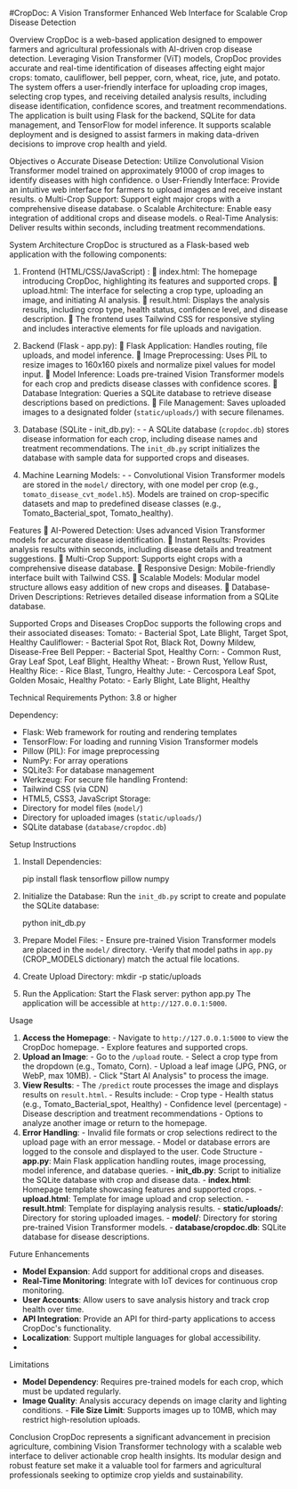 #CropDoc: A Vision Transformer Enhanced Web Interface for Scalable Crop Disease Detection

Overview 
CropDoc is a web-based application designed to empower farmers and agricultural professionals 
with AI-driven crop disease detection. Leveraging Vision Transformer (ViT) models, CropDoc 
provides accurate and real-time identification of diseases affecting eight major crops: tomato, 
cauliflower, bell pepper, corn, wheat, rice, jute, and potato. The system offers a user-friendly 
interface for uploading crop images, selecting crop types, and receiving detailed analysis results, 
including disease identification, confidence scores, and treatment recommendations. 
The application is built using Flask for the backend, SQLite for data management, and TensorFlow 
for model inference. It supports scalable deployment and is designed to assist farmers in making 
data-driven decisions to improve crop health and yield. 

Objectives 
o Accurate Disease Detection: Utilize Convolutional Vision Transformer model trained on 
approximately 91000 of crop images to identify diseases with high confidence. 
o User-Friendly Interface: Provide an intuitive web interface for farmers to upload images 
and receive instant results. 
o Multi-Crop Support: Support eight major crops with a comprehensive disease database. 
o Scalable Architecture: Enable easy integration of additional crops and disease models. 
o Real-Time Analysis: Deliver results within seconds, including treatment 
recommendations. 

System Architecture 
CropDoc is structured as a Flask-based web application with the following components: 

1. Frontend (HTML/CSS/JavaScript) : 
 index.html: The homepage introducing CropDoc, highlighting its features and supported 
crops. 
 upload.html: The interface for selecting a crop type, uploading an image, and initiating AI 
analysis. 
 result.html: Displays the analysis results, including crop type, health status, confidence 
level, and disease description. 
 The frontend uses Tailwind CSS for responsive styling and includes interactive elements 
for file uploads and navigation.

2. Backend (Flask - app.py): 
 Flask Application: Handles routing, file uploads, and model inference. 
 Image Preprocessing: Uses PIL to resize images to 160x160 pixels and normalize pixel 
values for model input. 
 Model Inference: Loads pre-trained Vision Transformer models for each crop and predicts 
disease classes with confidence scores. 
 Database Integration: Queries a SQLite database to retrieve disease descriptions based 
on predictions. 
 File Management: Saves uploaded images to a designated folder (`static/uploads/`) with 
secure filenames.

4. Database (SQLite - init_db.py): - - 
A SQLite database (`cropdoc.db`) stores disease information for each crop, including disease 
names and treatment recommendations. 
The `init_db.py` script initializes the database with sample data for supported crops and 
diseases.

4. Machine Learning Models: - - 
Convolutional Vision Transformer models are stored in the `model/` directory, with one 
model per crop (e.g., `tomato_disease_cvt_model.h5`). 
Models are trained on crop-specific datasets and map to predefined disease classes (e.g., 
Tomato_Bacterial_spot, Tomato_healthy).

Features 
 AI-Powered Detection: Uses advanced Vision Transformer models for accurate disease 
identification. 
 Instant Results: Provides analysis results within seconds, including disease details and 
treatment suggestions. 
 Multi-Crop Support: Supports eight crops with a comprehensive disease database. 
 Responsive Design: Mobile-friendly interface built with Tailwind CSS. 
 Scalable Models: Modular model structure allows easy addition of new crops and diseases. 
 Database-Driven Descriptions: Retrieves detailed disease information from a SQLite 
database. 

Supported Crops and Diseases 
CropDoc supports the following crops and their associated diseases: 
Tomato: - Bacterial Spot, Late Blight, Target Spot, Healthy 
Cauliflower: - Bacterial Spot Rot, Black Rot, Downy Mildew, Disease-Free 
Bell Pepper: - Bacterial Spot, Healthy 
Corn: - Common Rust, Gray Leaf Spot, Leaf Blight, Healthy 
Wheat: - Brown Rust, Yellow Rust, Healthy 
Rice: - Rice Blast, Tungro, Healthy 
Jute: - Cercospora Leaf Spot, Golden Mosaic, Healthy 
Potato: - Early Blight, Late Blight, Healthy 

Technical Requirements 
Python: 3.8 or higher 

Dependency: 
  - Flask: Web framework for routing and rendering templates 
  - TensorFlow: For loading and running Vision Transformer models 
  - Pillow (PIL): For image preprocessing 
  - NumPy: For array operations 
  - SQLite3: For database management 
  - Werkzeug: For secure file handling 
Frontend: 
  - Tailwind CSS (via CDN) 
  - HTML5, CSS3, JavaScript 
Storage: 
  - Directory for model files (`model/`) 
  - Directory for uploaded images (`static/uploads/`) 
  - SQLite database (`database/cropdoc.db`) 
 
 Setup Instructions 
 
1. Install Dependencies: 
     
   pip install flask tensorflow pillow numpy 
  
2. Initialize the Database: Run the `init_db.py` script to create and populate the SQLite database: 
  
   python init_db.py 
    
 
3. Prepare Model Files: - Ensure pre-trained Vision Transformer models are placed in the `model/` directory. -Verify that model paths in `app.py` (CROP_MODELS dictionary) match the actual file 
locations. 
4. Create Upload Directory: 
mkdir -p static/uploads 
5. Run the Application: Start the Flask server: 
python app.py 
The application will be accessible at `http://127.0.0.1:5000`.

Usage 
1. **Access the Homepage**: - Navigate to `http://127.0.0.1:5000` to view the CropDoc homepage. - Explore features and supported crops. 
2. **Upload an Image**: - Go to the `/upload` route. - Select a crop type from the dropdown (e.g., Tomato, Corn). - Upload a leaf image (JPG, PNG, or WebP, max 10MB). - Click "Start AI Analysis" to process the image. 
3. **View Results**: - The `/predict` route processes the image and displays results on `result.html`. - Results include: - Crop type - Health status (e.g., Tomato_Bacterial_spot, Healthy) - Confidence level (percentage) - Disease description and treatment recommendations - Options to analyze another image or return to the homepage. 
4. **Error Handling**: - Invalid file formats or crop selections redirect to the upload page with an error message. - Model or database errors are logged to the console and displayed to the user. 
Code Structure - **app.py**: Main Flask application handling routes, image processing, model inference, and 
database queries. - **init_db.py**: Script to initialize the SQLite database with crop and disease data. - **index.html**: Homepage template showcasing features and supported crops. - **upload.html**: Template for image upload and crop selection. - **result.html**: Template for displaying analysis results. - **static/uploads/**: Directory for storing uploaded images. - **model/**: Directory for storing pre-trained Vision Transformer models. - **database/cropdoc.db**: SQLite database for disease descriptions.

Future Enhancements 
- **Model Expansion**: Add support for additional crops and diseases. 
- **Real-Time Monitoring**: Integrate with IoT devices for continuous crop monitoring.
- **User Accounts**: Allow users to save analysis history and track crop health over time.
- **API Integration**: Provide an API for third-party applications to access CropDoc's
functionality.
- **Localization**: Support multiple languages for global accessibility.
- 
Limitations
 - **Model Dependency**: Requires pre-trained models for each crop, which must be updated 
regularly.
 - **Image Quality**: Analysis accuracy depends on image clarity and lighting conditions. - **File Size Limit**: Supports images up to 10MB, which may restrict high-resolution uploads.

Conclusion 
CropDoc represents a significant advancement in precision agriculture, combining Vision 
Transformer technology with a scalable web interface to deliver actionable crop health insights. 
Its modular design and robust feature set make it a valuable tool for farmers and agricultural 
professionals seeking to optimize crop yields and sustainability. 
